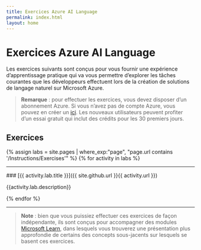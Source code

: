 ```yaml
---
title: Exercices Azure AI Language
permalink: index.html
layout: home
---
```


# Exercices Azure AI Language

Les exercices suivants sont conçus pour vous fournir une expérience d’apprentissage pratique qui va vous permettre d’explorer les tâches courantes que les développeurs effectuent lors de la création de solutions de langage naturel sur Microsoft Azure. 

> **Remarque** : pour effectuer les exercices, vous devez disposer d’un abonnement Azure. Si vous n’avez pas de compte Azure, vous pouvez en créer un [ici](https://azure.microsoft.com/free). Les nouveaux utilisateurs peuvent profiter d’un essai gratuit qui inclut des crédits pour les 30 premiers jours.

## Exercices

{% assign labs = site.pages | where_exp:"page", "page.url contains '/Instructions/Exercises'" %} {% for activity in labs %}
<hr>
### [{{ activity.lab.title }}]({{ site.github.url }}{{ activity.url }})

{{activity.lab.description}}

{% endfor %}

<hr>

> **Note** : bien que vous puissiez effectuer ces exercices de façon indépendante, ils sont conçus pour accompagner des modules [Microsoft Learn](https://learn.microsoft.com/training/paths/develop-language-solutions-azure-ai/), dans lesquels vous trouverez une présentation plus approfondie de certains des concepts sous-jacents sur lesquels se basent ces exercices. 

